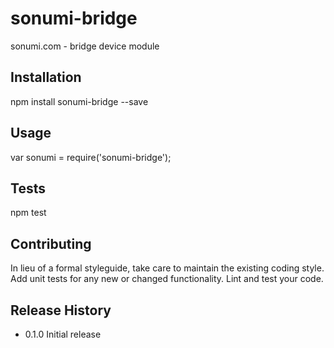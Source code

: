 sonumi-bridge
=========

sonumi.com - bridge device module

## Installation

  npm install sonumi-bridge --save

## Usage

  var sonumi = require('sonumi-bridge');

## Tests

  npm test

## Contributing

In lieu of a formal styleguide, take care to maintain the existing coding style.
Add unit tests for any new or changed functionality. Lint and test your code.

## Release History

* 0.1.0 Initial release